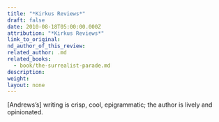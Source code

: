 ```yaml
---
title: "*Kirkus Reviews*"
draft: false
date: 2010-08-18T05:00:00.000Z
attribution: "*Kirkus Reviews*"
link_to_original:
nd_author_of_this_review:
related_author: .md
related_books:
  - book/the-surrealist-parade.md
description:
weight:
layout: none
---
```

[Andrews’s] writing is crisp, cool, epigrammatic; the author is lively and opinionated.

